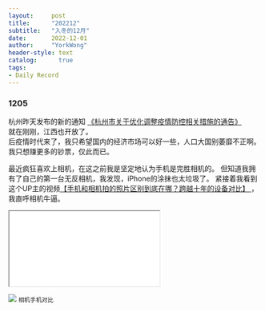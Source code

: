 ```yaml
---
layout:     post
title:      "202212"
subtitle:   "入冬的12月"
date:       2022-12-01
author:     "YorkWong"
header-style: text
catalog:      true
tags:
- Daily Record
---
```


### 1205
  杭州昨天发布的新的通知 [《杭州市关于优化调整疫情防控相关措施的通告》](https://mp.weixin.qq.com/s/BUlkgQLGzEXd4Fl0_iknZQ)  
就在刚刚，江西也开放了。  
后疫情时代来了，我只希望国内的经济市场可以好一些，人口大国别萎靡不正啊。  
我只想赚更多的钞票，仅此而已。

最近疯狂喜欢上相机，在这之前我是坚定地认为手机是完胜相机的。
但知道我拥有了自己的第一台无反相机，我发现，iPhone的涂抹也太垃圾了。
紧接着我看到这个UP主的视频[【手机和相机拍的照片区别到底在哪？跨越十年的设备对比】 ](https://www.bilibili.com/video/BV1t14y1n7So/?share_source=copy_web&vd_source=791333534a4ff894d72cc1a2a7ec53d2)
，我直呼相机牛逼。
<iframe src="//player.bilibili.com/player.html?aid=775608312&bvid=BV1t14y1n7So&cid=902566348&page=1"

scrolling="no" border="0" frameborder="no" framespacing="0" allowfullscreen="true"> </iframe>  

![](https://raw.githubusercontent.com/YorkWong30/picb/main/camera&phone.png)
<small>相机手机对比</small>
